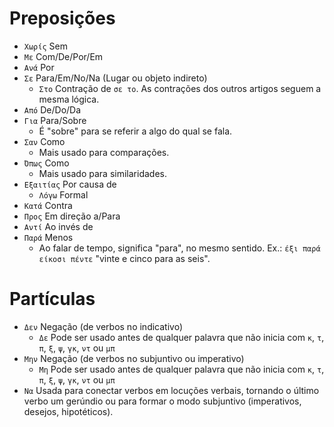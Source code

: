 # Preposições

-   `Χωρίς` Sem
-   `Με` Com/De/Por/Em
-   `Ανά` Por
-   `Σε` Para/Em/No/Na (Lugar ou objeto indireto)
    -   `Στο` Contração de `σε το`. As contrações dos outros artigos seguem a mesma lógica.
-   `Από` De/Do/Da
-   `Για` Para/Sobre
    -   É "sobre" para se referir a algo do qual se fala.
-   `Σαν` Como
    -   Mais usado para comparações.
-   `Όπως` Como
    -   Mais usado para similaridades.
-   `Εξαιτίας` Por causa de
    -   `Λόγω` Formal
-   `Κατά` Contra
-   `Προς` Em direção a/Para
-   `Αντί` Ao invés de
-   `Παρά` Menos
    -   Ao falar de tempo, significa "para", no mesmo sentido. Ex.: `έξι παρά είκοσι πέντε` "vinte e cinco para as seis".

# Partículas

-   `Δεν` Negação (de verbos no indicativo)
    -   `Δε` Pode ser usado antes de qualquer palavra que não inicia com `κ`, `τ`, `π`, `ξ`, `ψ`, `γκ`, `ντ` ou `μπ`
-   `Μην` Negação (de verbos no subjuntivo ou imperativo)
    -   `Μη` Pode ser usado antes de qualquer palavra que não inicia com `κ`, `τ`, `π`, `ξ`, `ψ`, `γκ`, `ντ` ou `μπ`
-   `Να` Usada para conectar verbos em locuções verbais, tornando o último verbo um gerúndio ou para formar o modo subjuntivo (imperativos, desejos, hipotéticos).
